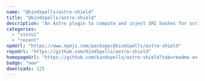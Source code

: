 ```yaml
---
name: "@kindspells/astro-shield"
title: "@kindspells/astro-shield"
description: "An Astro plugin to compute and inject SRI hashes for script and style tags"
categories:
  - "css+ui"
  - "recent"
npmUrl: "https://www.npmjs.com/package/@kindspells/astro-shield"
repoUrl: "https://github.com/KindSpells/astro-shield"
homepageUrl: "https://github.com/kindspells/astro-shield?tab=readme-ov-file#readme"
badge: "new"
downloads: 125
---
```

